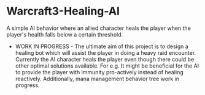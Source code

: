 # Warcraft3-Healing-AI
A simple AI behavior where an allied character heals the player when the player's health falls below a certain threshold.

- WORK IN PROGRESS -
The ultimate aim of this project is to design a healing bot which will assist the player in doing a heavy raid encounter.
Currently the AI character heals the player even though there could be other optimal solutions available.
For e.g. It might be beneficial for the AI to provide the player with immunity pro-actively instead of healing reactively.
Additionally, mana management behavior tree work in progress.
